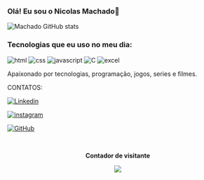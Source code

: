 

### Olá! Eu sou o Nicolas Machado👋



![Machado GitHub stats](https://github-readme-stats.vercel.app/api?username=Machad0kkj&show_icons=true&theme=tokyonight)


### Tecnologias que eu uso no meu dia:


![html](https://img.shields.io/badge/HTML5-E34F26?style=for-the-badge&logo=html5&logoColor=white)
![css](https://img.shields.io/badge/CSS3-1572B6?style=for-the-badge&logo=css3&logoColor=white)
![javascript](https://img.shields.io/badge/JavaScript-F7DF1E?style=for-the-badge&logo=javascript&logoColor=black)
![C](https://img.shields.io/badge/C-00599C?style=for-the-badge&logo=c&logoColor=white)
![excel](https://img.shields.io/badge/Microsoft_Office-D83B01?style=for-the-badge&logo=microsoft-office&logoColor=white)


Apaixonado por tecnologias, programação, jogos, series e filmes.

CONTATOS:

[![Linkedin](https://img.shields.io/badge/LinkedIn-0077B5?style=for-the-badge&logo=linkedin&logoColor=white)](https://www.linkedin.com/in/nicolas-machado-70607a248/)

[![instagram](https://img.shields.io/badge/Instagram-E4405F?style=for-the-badge&logo=instagram&logoColor=white)](https://www.instagram.com/machad0kkj/)

[![GitHub](https://img.shields.io/badge/GitHub-100000?style=for-the-badge&logo=github&logoColor=white)](https://github.com/Machad0kkj)

<div align="center">
<br><p align="centre"><b>Contador de visitante</b></p>  
<p align="center"><img align="center" src="https://profile-counter.glitch.me/machad0kkj/count.svg" /></p> 
<br>
</div>
